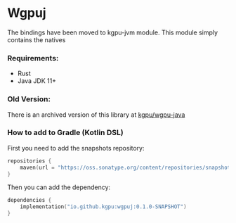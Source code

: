 # Wgpuj
The bindings have been moved to kgpu-jvm module. This module simply contains the natives

### Requirements:
- Rust 
- Java JDK 11+

### Old Version:
There is an archived version of this library at
 [kgpu/wgpu-java](https://github.com/kgpu/wgpu-java)

### How to add to Gradle (Kotlin DSL)
First you need to add the snapshots repository:
```kotlin
repositories {
    maven(url = "https://oss.sonatype.org/content/repositories/snapshots/")
}
```

Then you can add the dependency:
```kotlin
dependencies {
    implementation("io.github.kgpu:wgpuj:0.1.0-SNAPSHOT")
}
```